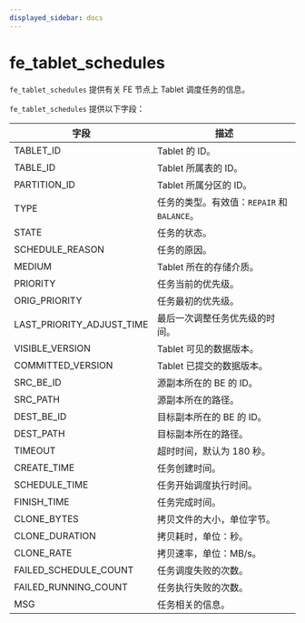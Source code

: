```yaml
---
displayed_sidebar: docs
---
```


# fe_tablet_schedules

`fe_tablet_schedules` 提供有关 FE 节点上 Tablet 调度任务的信息。

`fe_tablet_schedules` 提供以下字段：

| **字段**                  | **描述**                               |
| ------------------------- | ---------------------------------------|
| TABLET_ID                 | Tablet 的 ID。                         |
| TABLE_ID                  | Tablet 所属表的 ID。                   |
| PARTITION_ID              | Tablet 所属分区的 ID。                 |
| TYPE                      | 任务的类型。有效值：`REPAIR` 和 `BALANCE`。|
| STATE                     | 任务的状态。                           |
| SCHEDULE_REASON           | 任务的原因。                           |
| MEDIUM                    | Tablet 所在的存储介质。                |
| PRIORITY                  | 任务当前的优先级。                     |
| ORIG_PRIORITY             | 任务最初的优先级。                     |
| LAST_PRIORITY_ADJUST_TIME | 最后一次调整任务优先级的时间。           |
| VISIBLE_VERSION           | Tablet 可见的数据版本。                |
| COMMITTED_VERSION         | Tablet 已提交的数据版本。              |
| SRC_BE_ID                 | 源副本所在的 BE 的 ID。                |
| SRC_PATH                  | 源副本所在的路径。                     |
| DEST_BE_ID                | 目标副本所在的 BE 的 ID。              |
| DEST_PATH                 | 目标副本所在的路径。                   |
| TIMEOUT                   | 超时时间，默认为 180 秒。              |
| CREATE_TIME               | 任务创建时间。                         |
| SCHEDULE_TIME             | 任务开始调度执行时间。                 |
| FINISH_TIME               | 任务完成时间。                         |
| CLONE_BYTES               | 拷贝文件的大小，单位字节。              |
| CLONE_DURATION            | 拷贝耗时，单位：秒。                     |
| CLONE_RATE                | 拷贝速率，单位：MB/s。                  |
| FAILED_SCHEDULE_COUNT     | 任务调度失败的次数。                   |
| FAILED_RUNNING_COUNT      | 任务执行失败的次数。                   |
| MSG                       | 任务相关的信息。                       |
